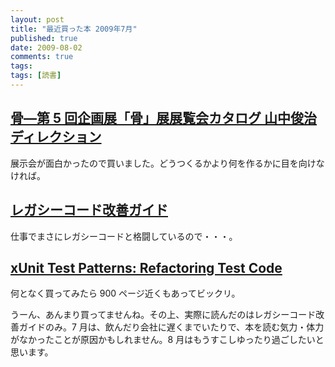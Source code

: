 ```yaml
---
layout: post
title: "最近買った本 2009年7月"
published: true
date: 2009-08-02
comments: true
tags:
tags: [読書]
---
```


## [骨—第 5 回企画展「骨」展展覧会カタログ 山中俊治ディレクション](http://amazon.co.jp/o/ASIN/4763009249/nanataisan-22)

展示会が面白かったので買いました。どうつくるかより何を作るかに目を向けなければ。

## [レガシーコード改善ガイド](http://amazon.co.jp/o/ASIN/4798116831/nanataisan-22)

仕事でまさにレガシーコードと格闘しているので・・・。

## [xUnit Test Patterns: Refactoring Test Code](http://amazon.co.jp/o/ASIN/0131495054/nanataisan-22)

何となく買ってみたら 900 ページ近くもあってビックリ。

うーん、あんまり買ってませんね。その上、実際に読んだのはレガシーコード改善ガイドのみ。7 月は、飲んだり会社に遅くまでいたりで、本を読む気力・体力がなかったことが原因かもしれません。8 月はもうすこしゆったり過ごしたいと思います。
